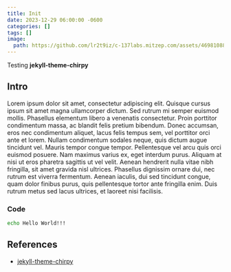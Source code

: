 ```yaml
---
title: Init
date: 2023-12-29 06:00:00 -0600
categories: []
tags: []
image:
  path: https://github.com/lr2t9iz/c-137labs.mitzep.com/assets/46981088/62bb8d88-d2ed-43b5-9b95-3033a5a33324
---
```


Testing **jekyll-theme-chirpy**

## Intro

Lorem ipsum dolor sit amet, consectetur adipiscing elit. Quisque cursus ipsum sit amet magna ullamcorper dictum. Sed rutrum mi semper euismod mollis. Phasellus elementum libero a venenatis consectetur. Proin porttitor condimentum massa, ac blandit felis pretium bibendum. Donec accumsan, eros nec condimentum aliquet, lacus felis tempus sem, vel porttitor orci ante et lorem. Nullam condimentum sodales neque, quis dictum augue tincidunt vel. Mauris tempor congue tempor. Pellentesque vel arcu quis orci euismod posuere. Nam maximus varius ex, eget interdum purus. Aliquam at nisi ut eros pharetra sagittis ut vel velit. Aenean hendrerit nulla vitae nibh fringilla, sit amet gravida nisl ultrices. Phasellus dignissim ornare dui, nec rutrum est viverra fermentum. Aenean iaculis, dui sed tincidunt congue, quam dolor finibus purus, quis pellentesque tortor ante fringilla enim. Duis rutrum metus sed lacus ultrices, et laoreet nisi facilisis.

### Code

```bash
echo Hello World!!!
```

## References
- [jekyll-theme-chirpy](https://github.com/cotes2020/jekyll-theme-chirpy)
